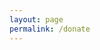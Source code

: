```yaml
---
layout: page
permalink: /donate
---
```


<script src="https://api.trademc.org/trademcapi.js"></script>
<div id="trademc-buyform"></div>
<script>TrademcAPI.GetBuyForm({"Shop":"143633","Title":"Донат!","Nickname":"Никнейм","Item":"Привелегия","Coupon":"Промокод, если есть","Button":"Купить!","Success_URL":"http://cubeside.online/donate/succes","Pending_URL":"http://cubeside.online/donate/wait","Fail_URL":"http://cubeside.online/donate/fail","PastPlaceID":"trademc-buyform"});</script>
